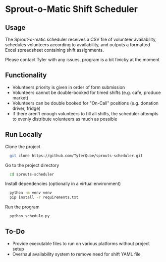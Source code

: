 # Sprout-o-Matic Shift Scheduler

## Usage

The Sprout-o-matic scheduler receives a CSV file of volunteer availability, schedules volunteers according to availability, and outputs a formatted Excel spreadsheet containing shift assignments.

Please contact Tyler with any issues, program is a bit finicky at the moment

## Functionality
- Volunteers priority is given in order of form submission
- Volunteers cannot be double-booked for timed shifts (e.g. cafe, produce market)
- Volunteers can be double booked for "On-Call" positions (e.g. donation driver, fridge)
- If there aren't enough volunteers to fill all shifts, the scheduler attempts to evenly distribute volunteers as much as possible


## Run Locally

Clone the project

```bash
  git clone https://github.com/TylerQube/sprouts-scheduler.git
```

Go to the project directory

```bash
  cd sprouts-scheduler
```

Install dependencies (optionally in a virtual environment)

```bash
  python -m venv venv
  pip install -r requirements.txt
```

Run the program

```bash
  python schedule.py
```

## To-Do
- Provide executable files to run on various platforms without project setup
- Overhaul availability system to remove need for shift YAML file
